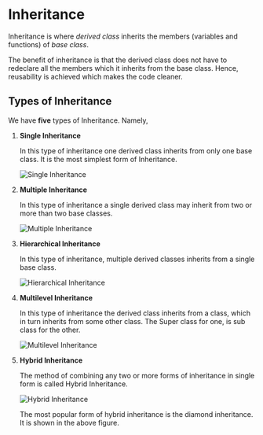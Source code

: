 # Inheritance

Inheritance is where *derived class* inherits the members (variables and functions) of *base class*.

The benefit of inheritance is that the derived class does not have to redeclare all the members which it inherits from the base class. Hence, reusability is achieved which makes the code cleaner.

## Types of Inheritance

We have **five** types of Inheritance. Namely,

1. **Single Inheritance**

	In this type of inheritance one derived class inherits from only one base class. It is the most simplest form of Inheritance.

	![_Single Inheritance_](http://gsrai.blog.com/wp-content/blogs.dir/00/07/75/97/7759739/files/inheritance-types/download-1.jpg)

2. **Multiple Inheritance**

	In this type of inheritance a single derived class may inherit from two or more than two base classes.

	![_Multiple Inheritance_](http://images.programcall.com/multiple%20inheritance.jpg)

3. **Hierarchical Inheritance**

	In this type of inheritance, multiple derived classes inherits from a single base class.

	![_Hierarchical Inheritance_](http://net-informations.com/faq/oops/img/hierarchical.png)

4. **Multilevel Inheritance**

	In this type of inheritance the derived class inherits from a class, which in turn inherits from some other class. The Super class for one, is sub class for the other.

	![_Multilevel Inheritance_](http://csharpcorner.mindcrackerinc.netdna-cdn.com/UploadFile/346588/how-to-use-multilevel-inheritance-in-java/Images/multilevel.jpg)

5. **Hybrid Inheritance**

	The method of combining any two or more forms of inheritance in single form is called Hybrid Inheritance.

	![_Hybrid Inheritance_](https://www.google.com/url?sa=i&source=images&cd=&ved=2ahUKEwivpaOllKLlAhXQfysKHYOFAFkQjRx6BAgBEAQ&url=https%3A%2F%2Fwww.stechies.com%2Fhybrid-inheritance-sample-program%2F&psig=AOvVaw0kxMTdgQjrO4vOtjjOeX7j&ust=1571362664974687)
	
	The most popular form of hybrid inheritance is the diamond inheritance. It is shown in the above figure.
